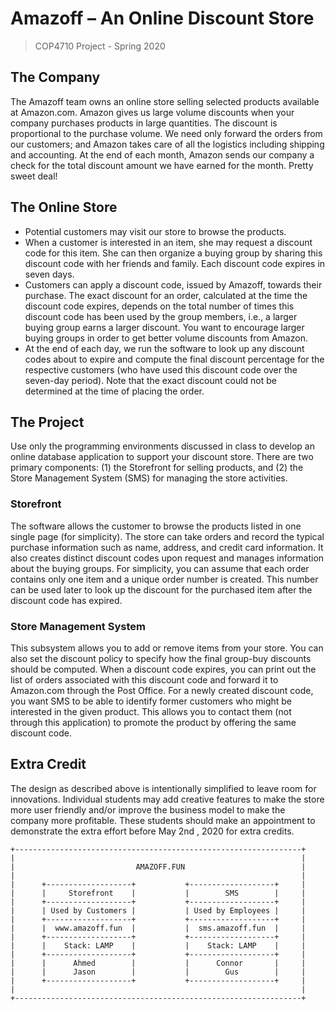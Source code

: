 # Amazoff – An Online Discount Store
> COP4710 Project - Spring 2020

## The Company

The Amazoff team owns an online store selling selected products available at Amazon.com. Amazon gives us large volume discounts when your company purchases products in large quantities. The discount is proportional to the purchase volume. We need only forward the orders from our customers; and Amazon takes care of all the logistics including shipping and accounting. At the end of each month, Amazon sends our company a check for the total discount amount we have earned for the month. Pretty sweet deal!

## The Online Store
- Potential customers may visit our store to browse the products.
- When a customer is interested in an item, she may request a discount code for this item. She can then organize a buying group by sharing this discount code with her friends and family. Each discount code expires in seven days.
- Customers can apply a discount code, issued by Amazoff, towards their purchase. The exact discount for an order, calculated at the time the discount code expires, depends on the total number of times this discount code has been used by the group members, i.e., a larger buying group earns a larger discount. You want to encourage larger buying groups in order to get better volume discounts from Amazon.
- At the end of each day, we run the software to look up any discount codes about to expire and compute the final discount percentage for the respective customers (who have used this discount code over the seven-day period). Note that the exact discount could not be determined at the time of placing the order.

## The Project

Use only the programming environments discussed in class to develop an online database application to support your discount store. There are two primary components: (1) the Storefront for selling products, and (2) the Store Management System (SMS) for managing the store activities.

### Storefront

The software allows the customer to browse the products listed in one single page (for simplicity). The store can take orders and record the typical purchase information such as name, address, and credit card information. It also creates distinct discount codes upon request and manages information about the buying groups. For simplicity, you can assume that each order contains only one item and a unique order number is created. This number can be used later to look up the discount for the purchased item after the discount code has expired.

### Store Management System

This subsystem allows you to add or remove items from your store. You can also set the discount policy to specify how the final group-buy discounts should be computed. When a discount code expires, you can print out the list of orders associated with this discount code and forward it to Amazon.com through the Post Office. For a newly created discount code, you want SMS to be able to identify former customers who might be interested in the given product. This allows you to contact them (not through this application) to promote the product by offering the same discount code.

## Extra Credit

The design as described above is intentionally simplified to leave room for innovations. Individual students may add creative features to make the store more user friendly and/or improve the business model to make the company more profitable. These students should make an appointment to demonstrate the extra effort before May 2nd , 2020 for extra credits.

```
+----------------------------------------------------------------+
|                                                                |
|                           AMAZOFF.FUN                          |
|                                                                |
|      +-------------------+           +-------------------+     |
|      |     Storefront    |           |        SMS        |     |
|      +-------------------+           +-------------------+     |
|      | Used by Customers |           | Used by Employees |     |
|      +-------------------+           +-------------------+     |
|      |  www.amazoff.fun  |           |  sms.amazoff.fun  |     |
|      +-------------------+           +-------------------+     |
|      |    Stack: LAMP    |           |    Stack: LAMP    |     |
|      +-------------------+           +-------------------+     |
|      |      Ahmed        |           |      Connor       |     |
|      |      Jason        |           |        Gus        |     |
|      +-------------------+           +-------------------+     |
|                                                                |
+----------------------------------------------------------------+


```